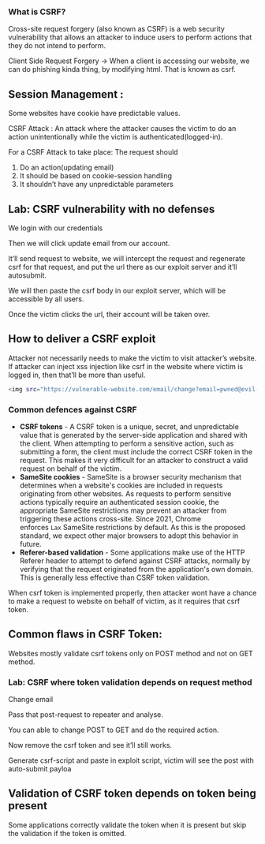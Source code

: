 ### **What is CSRF?**

Cross-site request forgery (also known as CSRF) is a web security vulnerability that allows an attacker to induce users to perform actions that they do not intend to perform.

Client Side Request Forgery → When a client is accessing our website, we can do phishing kinda thing, by modifying html. That is known as csrf.

## Session Management :

Some websites have cookie have predictable values.

CSRF Attack  : An attack where the attacker causes the victim to do an action unintentionally while the victim is authenticated(logged-in).

For a CSRF Attack to take place: 
The request should 

1. Do an action(updating email)
2. It should be based on cookie-session handling
3. It shouldn’t have any unpredictable parameters

## Lab: CSRF vulnerability with no defenses

We login with our credentials

Then we will click update email from our account.

It’ll send request to website, we will intercept the request and regenerate csrf for that request, and put the url there as our exploit server and it’ll autosubmit. 

We will then paste the csrf body in our exploit server, which will be accessible by all users.

Once the victim clicks the url, their account will be taken over.


## **How to deliver a CSRF exploit**

Attacker not necessarily needs to make the victim to visit attacker’s website. If attacker can inject xss injection like csrf in the website where victim is logged in, then that’ll be more than useful.

```bash
<img src="https://vulnerable-website.com/email/change?email=pwned@evil-user.net">

```

### **Common defences against CSRF**

- **CSRF tokens** - A CSRF token is a unique, secret, and unpredictable value that is generated by the server-side application and shared with the client. When attempting to perform a sensitive action, such as submitting a form, the client must include the correct CSRF token in the request. This makes it very difficult for an attacker to construct a valid request on behalf of the victim.
- **SameSite cookies** - SameSite is a browser security mechanism that determines when a website's cookies are included in requests originating from other websites. As requests to perform sensitive actions typically require an authenticated session cookie, the appropriate SameSite restrictions may prevent an attacker from triggering these actions cross-site. Since 2021, Chrome enforces `Lax` SameSite restrictions by default. As this is the proposed standard, we expect other major browsers to adopt this behavior in future.
- **Referer-based validation** - Some applications make use of the HTTP Referer header to attempt to defend against CSRF attacks, normally by verifying that the request originated from the application's own domain. This is generally less effective than CSRF token validation.

When csrf token is implemented properly, then attacker wont have a chance to make a request to website on behalf of victim, as it requires that csrf token.

## Common flaws in CSRF Token:

Websites mostly validate csrf tokens only on POST method and not on GET method.

### **Lab: CSRF where token validation depends on request method**

Change email

Pass that post-request to repeater and analyse. 

You can able to change POST to GET and do the required action.

Now remove the csrf token and see it’ll still works.

Generate csrf-script and paste in exploit script, victim will see the post with auto-submit payloa

## **Validation of CSRF token depends on token being present**

Some applications correctly validate the token when it is present but skip the validation if the token is omitted.
